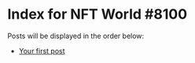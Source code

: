 # Index for NFT World #8100
Posts will be displayed in the order below:

- [Your first post](./001-first.md)

